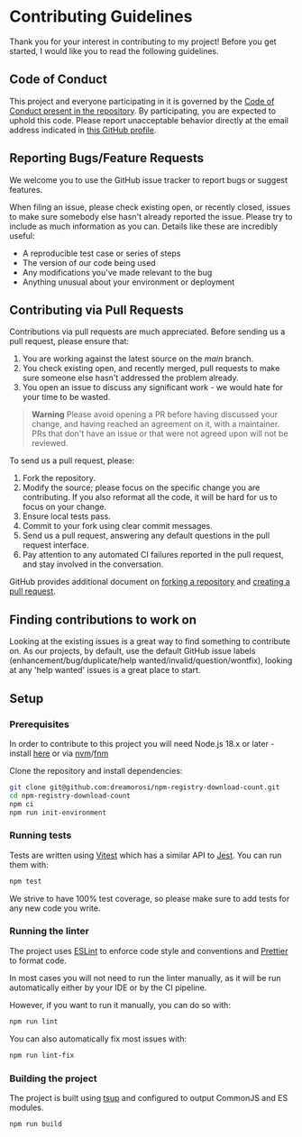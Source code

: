 # Contributing Guidelines

Thank you for your interest in contributing to my project! Before you get started, I would like you to read the following guidelines.

## Code of Conduct

This project and everyone participating in it is governed by the [Code of Conduct present in the repository](./CODE_OF_CONDUCT.md). By participating, you are expected to uphold this code. Please report unacceptable behavior directly at the email address indicated in [this GitHub profile](https://github.com/dreamorosi).

## Reporting Bugs/Feature Requests

We welcome you to use the GitHub issue tracker to report bugs or suggest features.

When filing an issue, please check existing open, or recently closed, issues to make sure somebody else hasn't already
reported the issue. Please try to include as much information as you can. Details like these are incredibly useful:

- A reproducible test case or series of steps
- The version of our code being used
- Any modifications you've made relevant to the bug
- Anything unusual about your environment or deployment

## Contributing via Pull Requests

Contributions via pull requests are much appreciated. Before sending us a pull request, please ensure that:

1. You are working against the latest source on the _main_ branch.
2. You check existing open, and recently merged, pull requests to make sure someone else hasn't addressed the problem already.
3. You open an issue to discuss any significant work - we would hate for your time to be wasted.

> **Warning**
> Please avoid opening a PR before having discussed your change, and having reached an agreement on it, with a maintainer. PRs that don't have an issue or that were not agreed upon will not be reviewed.

To send us a pull request, please:

1. Fork the repository.
2. Modify the source; please focus on the specific change you are contributing. If you also reformat all the code, it will be hard for us to focus on your change.
3. Ensure local tests pass.
4. Commit to your fork using clear commit messages.
5. Send us a pull request, answering any default questions in the pull request interface.
6. Pay attention to any automated CI failures reported in the pull request, and stay involved in the conversation.

GitHub provides additional document on [forking a repository](https://help.github.com/articles/fork-a-repo/) and
[creating a pull request](https://help.github.com/articles/creating-a-pull-request/).

## Finding contributions to work on

Looking at the existing issues is a great way to find something to contribute on. As our projects, by default, use the default GitHub issue labels (enhancement/bug/duplicate/help wanted/invalid/question/wontfix), looking at any 'help wanted' issues is a great place to start.

## Setup

### Prerequisites

In order to contribute to this project you will need Node.js 18.x or later - install [here](https://nodejs.org/en/download/) or via [nvm](<[http](https://github.com/nvm-sh/nvm)>)/[fnm](https://github.com/Schniz/fnm)

Clone the repository and install dependencies:

```bash
git clone git@github.com:dreamorosi/npm-registry-download-count.git
cd npm-registry-download-count
npm ci
npm run init-environment
```

### Running tests

Tests are written using [Vitest](http://vitest.dev) which has a similar API to [Jest](https://jestjs.io/). You can run them with:

```bash
npm test
```

We strive to have 100% test coverage, so please make sure to add tests for any new code you write.

### Running the linter

The project uses [ESLint](https://eslint.org/) to enforce code style and conventions and [Prettier](https://prettier.io/) to format code.

In most cases you will not need to run the linter manually, as it will be run automatically either by your IDE or by the CI pipeline.

However, if you want to run it manually, you can do so with:

```bash
npm run lint
```

You can also automatically fix most issues with:

```bash
npm run lint-fix
```

### Building the project

The project is built using [tsup](https://tsup.egoist.dev) and configured to output CommonJS and ES modules.

```bash
npm run build
```
